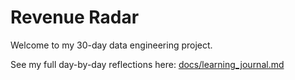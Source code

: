# Revenue Radar

Welcome to my 30-day data engineering project. 

See my full day-by-day reflections here: [docs/learning_journal.md](docs/learning_journal.md)
